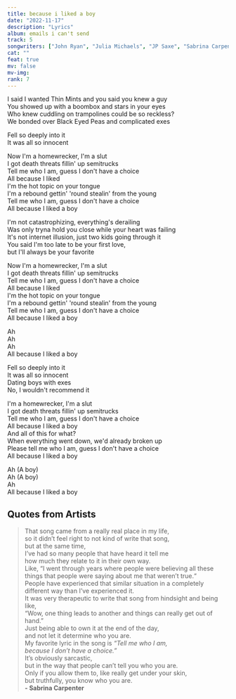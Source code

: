 ```yaml
---
title: because i liked a boy
date: "2022-11-17"
description: "Lyrics"
album: emails i can't send
track: 5
songwriters: ["John Ryan", "Julia Michaels", "JP Saxe", "Sabrina Carpenter"]
cat: ""
feat: true
mv: false
mv-img:
rank: 7
---
```


<p className="verse-one">
I said I wanted Thin Mints and you said you knew a guy <br />
You showed up with a boombox and stars in your eyes <br />
Who knew cuddling on trampolines could be so reckless? <br />
We bonded over Black Eyed Peas and complicated exes <br />
</p>
<p className="pre-chorus">
Fell so deeply into it <br />
It was all so innocent <br />
</p>
<p className="chorus">
Now I'm a homewrecker, I'm a slut <br />
I got death threats fillin' up semitrucks <br />
Tell me who I am, guess I don't have a choice <br />
All because I liked <br />
I'm the hot topic on your tongue <br />
I'm a rebound gettin' 'round stealin' from the young <br />
Tell me who I am, guess I don't have a choice <br />
All because I liked a boy <br />
</p>
<p className="verse-two">
I'm not catastrophizing, everything's derailing <br />
Was only tryna hold you close while your heart was failing <br />
It's not internet illusion, just two kids going through it <br />
You said I'm too late to be your first love, <br /> but I'll always be your favorite <br />
</p>
<p className="chorus">
Now I'm a homewrecker, I'm a slut <br />
I got death threats fillin' up semitrucks <br />
Tell me who I am, guess I don't have a choice <br />
All because I liked <br />
I'm the hot topic on your tongue <br />
I'm a rebound gettin' 'round stealin' from the young <br />
Tell me who I am, guess I don't have a choice <br />
All because I liked a boy <br />
</p>
<p className="post-chorus">
Ah <br />
Ah <br />
Ah <br />
All because I liked a boy <br />
</p>
<p className="bridge">
Fell so deeply into it <br />
It was all so innocent <br />
Dating boys with exes <br />
No, I wouldn't recommend it <br />
</p>
<p className="chorus">
I'm a homewrecker, I'm a slut <br />
I got death threats fillin' up semitrucks <br />
Tell me who I am, guess I don't have a choice <br />
All because I liked a boy <br />
And all of this for what? <br />
When everything went down, we'd already broken up <br />
Please tell me who I am, guess I don't have a choice <br />
All because I liked a boy <br />
</p>
<p className="outro">
Ah (A boy) <br />
Ah (A boy) <br />
Ah <br />
All because I liked a boy <br />
</p>

## Quotes from Artists

<blockquote>
That song came from a really real place in my life, <br /> 
so it didn’t feel right to not kind of write that song, <br />
but at the same time, <br /> 
I’ve had so many people that have heard it tell me <br />
how much they relate to it in their own way. <br /> 
Like, “I went through years where people were believing all these things that people were saying about me that weren’t true.“ <br /> 
People have experienced that similar situation in a completely different way than I’ve experienced it. <br />
It was very therapeutic to write that song from hindsight and being like, <br />  
“Wow, one thing leads to another and things can really get out of hand.” <br /> 
Just being able to own it at the end of the day, <br />
and not let it determine who you are. <br />
My favorite lyric in the song is <em>“Tell me who I am, <br />
because I don’t have a choice.”</em> <br />
It’s obviously sarcastic,<br />
but in the way that people can’t tell you who you are.<br />
Only if you allow them to, like really get under your skin, <br />
but truthfully, you know who you are.
<br />
<b>- Sabrina Carpenter</b>
</blockquote>
